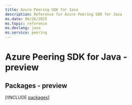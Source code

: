 ```yaml
---
title: Azure Peering SDK for Java
description: Reference for Azure Peering SDK for Java
ms.date: 06/26/2025
ms.topic: reference
ms.devlang: java
ms.service: peering
---
```

# Azure Peering SDK for Java - preview
## Packages - preview
[!INCLUDE [packages](peering-index.md)]